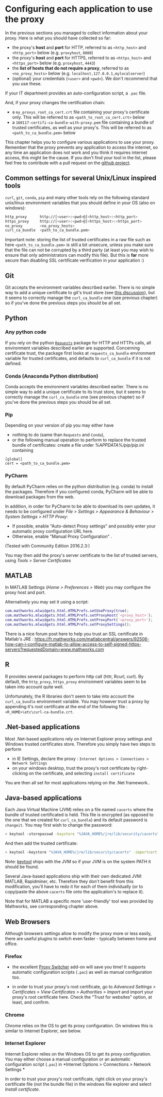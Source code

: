 # Configuring each application to use the proxy

In the previous sections you managed to collect information about your proxy. Here is what you should have collected so far:

* the proxy's **host** and **port** for HTTP, referred to as `<http_host>` and `<http_port>` below (e.g. `proxyhost`, `8080`)
* the proxy's **host** and **port** for HTTPS, referred to as `<https_host>` and `<https_port>` below (e.g. `proxyhost`, `4443`)
* the **list of hosts that do not require a proxy**, referred to as `<no_proxy_hosts>` below (e.g. `localhost,127.0.0.1,mylocalserver`)
* (optional) your credentials (`<user>` and `<pwd>`). We don't recommend that you use these.

If your IT department provides an auto-configuration script, a `.pac` file.

And, if your proxy changes the certification chain: 

* a `my_proxys_root_ca_cert.crt` file containing your proxy's certificate only. This will be referred to as `<path_to_root_ca_cert.crt>` below
* a `160117-certifi-ca-bundle-with-proxy.pem` file containing a bundle of trusted certificates, as well as your proxy's. This will be referred to as `<path_to_ca_bundle.pem>` below

This chapter helps you to configure various applications to use your proxy. Remember that the proxy prevents any application to access the internet, so any time an application does not work and you think it requires internet access, this might be the cause. If you don't find your tool in the list, please feel free to contribute with a pull request on the [github project](https://github.com/smarie/develop-behind-proxy).



## Common settings for several Unix/Linux inspired tools  

`curl`, `git`, `conda`, `pip` and many other tools rely on the following standard unix/linux environment variables that you should define in your OS (also on windows): 

```bash
http_proxy      http://[<user>:<pwd>@]<http_host>:<http_port>  
https_proxy     http://[<user>:<pwd>@]<https_host>:<https_port>
no_proxy        <no_proxy_hosts>
curl_ca_bundle  <path_to_ca_bundle.pem>
```

Important note: storing the list of trusted certificates in a raw file such as here `<path_to_ca_bundle.pem>` is still a bit unsecure, unless you make sure that the file can not be corrupted by a third party (at least you may wish to ensure that only administrators can modify this file). But this is **far** more secure than disabling SSL certificate verification in your application :)


## Git

Git accepts the environment variables described earlier. There is no simple way to add a unique certificate to git's trust store (see [this discussion](http://stackoverflow.com/questions/23807313/adding-self-signed-ssl-certificate-without-disabling-authority-signed-ones)), but it seems to correctly manage the `curl_ca_bundle` one (see previous chapter) so if you've done the previous steps you should be all set. 


## Python

### Any python code

If you rely on the python [`Requests`](http://docs.python-requests.org/en/master/) package for HTTP and HTTPs calls, all environment variables described earlier are supported. Concerning certificate trust, the package first looks at `requests_ca_bundle` environment variable for trusted certificates, and defaults to `curl_ca_bundle` if it is not defined.

### Conda (Anaconda Python distribution)

Conda accepts the environment variables described earlier. There is no simple way to add a unique certificate to its trust store, but it seems to correctly manage the `curl_ca_bundle` one (see previous chapter) so if you've done the previous steps you should be all set. 

### Pip 

Depending on your version of pip you may either have 

* nothing to do (same than `Requests` and `Conda`), 
* or the following manual operation to perform to replace the trusted bundle of certificates: create a file under *%APPDATA%/pip/pip.ini* containing

```text
[global]
cert = <path_to_ca_bundle.pem>
```


### PyCharm

By default PyCharm relies on the python distribution (e.g. conda) to install the packages. Therefore if you configured conda, PyCharm will be able to download packages from the web. 

In addition, in order for PyCharm to be able to download its own updates, it needs to be configured under *File > Settings > Appearance & Behaviour > System Settings > HTTP Proxy*:

* If possible, enable "Auto-detect Proxy settings" and possibly enter your automatic proxy configuration URL here.
* Otherwise, enable "Manual Proxy Configuration" .

(Tested with Community Edition 2016.2.3:)

You may then add the proxy's server certificate to the list of trusted servers, using *Tools > Server Certificates*


## MATLAB

In MATLAB Settings (*Home > Preferences > Web*) you may configure the proxy host and port.

Alternatively you may set it using a script:

```matlab
com.mathworks.mlwidgets.html.HTMLPrefs.setUseProxy(true);
com.mathworks.mlwidgets.html.HTMLPrefs.setProxyHost('<proxy_host>');
com.mathworks.mlwidgets.html.HTMLPrefs.setProxyPort('<proxy_port>');
com.mathworks.mlwidgets.html.HTMLPrefs.setProxySettings();
```

There is a nice forum post here to help you trust an SSL certificate in Matlab's JRE : https://fr.mathworks.com/matlabcentral/answers/92506-how-can-i-configure-matlab-to-allow-access-to-self-signed-https-servers?requestedDomain=www.mathworks.com


## R

R provides several packages to perform http call (httr, Rcurl, curl). By default, the `http_proxy`, `https_proxy` environment variables seem to be taken into account quite well.

Unfortunately, the R libraries don't seem to take into account the `curl_ca_bundle` environment variable. You may however trust a proxy by appending it's root certificate at the end of the following file : `<R_HOME>\etc\curl-ca-bundle.crt`. 


## .Net-based applications

Most .Net-based applications rely on Internet Explorer proxy settings and Windows trusted certificates store. Therefore you simply have two steps to perform 
* in IE Settings, declare the proxy : `Internet Options > Connections > Network Settings`
* on your windows desktop, trust the proxy's root certificate by right-clicking on the certificate, and selecting `install certificate`

You are then all set for most applications relying on the .Net framework..


## Java-based applications

Each Java Virtual Machine (JVM) relies on a file named `cacerts` where the bundle of trusted certificated is held. This file is encrypted (as opposed to the one that we created for `curl_ca_bundle`) and its default password is `changeit`. You may first wish to change the password:
 
 ```bash
 > keytool -storepasswd -keystore "%JAVA_HOME%/jre/lib/security/cacerts"
 ```
 
 And then add the trusted certificate:

```bash
> keytool -keystore "%JAVA_HOME%/jre/lib/security/cacerts" -importcert -alias <proxy_alias> -file <proxy_root_certificate.cer>
```

Note: [keytool](http://docs.oracle.com/javase/7/docs/technotes/tools/windows/keytool.html) ships with the JVM so if your JVM is on the system PATH it should be found.

Several Java-based applications ship with their own dedicated JVM: MATLAB, Rapidminer, etc. Therefore they don't benefit from this modification, you'll have to redo it for each of them individually (or to copy/paste the above `cacerts` file onto the application's to replace it).

Note that for MATLAB a specific more 'user-friendly' tool was provided by Mathworks, see corresponding chapter above.

## Web Browsers

Although browsers settings allow to modify the proxy more or less easily, there are useful plugins to switch even faster - typically between home and office.

### Firefox 

* the excellent [Proxy Switcher](http://firefox.add0n.com/proxy-switcher.html) add-on will save you time! It supports automatic configuration scripts (`.pac`) as well as manual configuration too.

* in order to trust your proxy's root certificate, go to *Advanced Settings > Certificates > View Certificates > Authorities > Import* and import your proxy's root certificate here. Check the "Trust for websites" option, at least, and confirm.

### Chrome

Chrome relies on the OS to get its proxy configuration. On windows this is similar to Internet Explorer, see below.

### Internet Explorer

Internet Explorer relies on the Windows OS to get its proxy configuration. You may either choose a manual configuration or an automatic configuration script (`.pac`) in *Internet Options > Connections > Network Settings *

In order to trust your proxy's root certificate, right click on your proxy's certificate file (not the bundle file) in the windows file explorer and select *Install certificate*.
